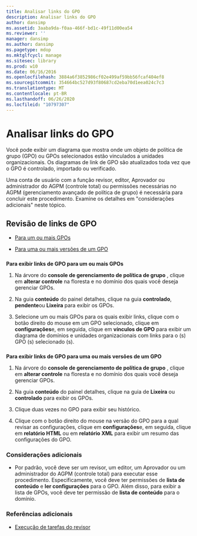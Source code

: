```yaml
---
title: Analisar links do GPO
description: Analisar links do GPO
author: dansimp
ms.assetid: 3aaba9da-f0aa-466f-bd1c-49f11d00ea54
ms.reviewer: ''
manager: dansimp
ms.author: dansimp
ms.pagetype: mdop
ms.mktglfcycl: manage
ms.sitesec: library
ms.prod: w10
ms.date: 06/16/2016
ms.openlocfilehash: 3884a6f3852986cf02e499af59bb56fcaf404ef8
ms.sourcegitcommit: 354664bc527d93f80687cd2eba70d1eea024c7c3
ms.translationtype: MT
ms.contentlocale: pt-BR
ms.lasthandoff: 06/26/2020
ms.locfileid: "10797307"
---
```

# Analisar links do GPO


Você pode exibir um diagrama que mostra onde um objeto de política de grupo (GPO) ou GPOs selecionados estão vinculados a unidades organizacionais. Os diagramas de link de GPO são atualizados toda vez que o GPO é controlado, importado ou verificado.

Uma conta de usuário com a função revisor, editor, Aprovador ou administrador do AGPM (controle total) ou permissões necessárias no AGPM (gerenciamento avançado de política de grupo) é necessária para concluir este procedimento. Examine os detalhes em "considerações adicionais" neste tópico.

## Revisão de links de GPO


-   [Para um ou mais GPOs](#bkmk-gpos)

-   [Para uma ou mais versões de um GPO](#bkmk-gpo-versions)

### <a href="" id="bkmk-gpos"></a>

**Para exibir links de GPO para um ou mais GPOs**

1.  Na árvore do **console de gerenciamento de política de grupo** , clique em **alterar controle** na floresta e no domínio dos quais você deseja gerenciar GPOs.

2.  Na guia **conteúdo** do painel detalhes, clique na guia **controlado**, **pendente**ou **Lixeira** para exibir os GPOs.

3.  Selecione um ou mais GPOs para os quais exibir links, clique com o botão direito do mouse em um GPO selecionado, clique em **configurações**e, em seguida, clique em **vínculos de GPO** para exibir um diagrama de domínios e unidades organizacionais com links para o (s) GPO (s) selecionado (s).

### <a href="" id="bkmk-gpo-versions"></a>

**Para exibir links de GPO para uma ou mais versões de um GPO**

1.  Na árvore do **console de gerenciamento de política de grupo** , clique em **alterar controle** na floresta e no domínio dos quais você deseja gerenciar GPOs.

2.  Na guia **conteúdo** do painel detalhes, clique na guia de **Lixeira** ou **controlado** para exibir os GPOs.

3.  Clique duas vezes no GPO para exibir seu histórico.

4.  Clique com o botão direito do mouse na versão do GPO para a qual revisar as configurações, clique em **configurações**e, em seguida, clique em **relatório HTML** ou em **relatório XML** para exibir um resumo das configurações do GPO.

### Considerações adicionais

-   Por padrão, você deve ser um revisor, um editor, um Aprovador ou um administrador do AGPM (controle total) para executar esse procedimento. Especificamente, você deve ter permissões de **lista de conteúdo** e **ler configurações** para o GPO. Além disso, para exibir a lista de GPOs, você deve ter permissão de **lista de conteúdo** para o domínio.

### Referências adicionais

-   [Execução de tarefas do revisor](performing-reviewer-tasks-agpm40.md)

 

 





